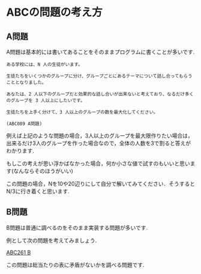 # ABCの問題の考え方

## A問題

A問題は基本的には書いてあることをそのままプログラムに書くことが多いです.

```
ある学校には、N 人の生徒がいます。

生徒たちをいくつかのグループに分け、グループごとにあるテーマについて話し合ってもらうこととなりました。

あなたは、2 人以下のグループだと効果的な話し合いが出来ないと考えており、なるだけ多くのグループを 3 人以上にしたいです。

生徒たちを上手く分けて、3 人以上のグループの数を最大化してください。

(ABC089 A問題)
```

例えば上記のような問題の場合，3人以上のグループを最大限作りたい場合は，出来るだけ3人のグループを作った場合なので，全体の人数を3で割ると答えがわかります.

もしこの考えが思い浮かばなかった場合，何か小さな値で試すのもいいと思います(なんならそのほうがいい)

この問題の場合，Nを10や20辺りにして自分で解いてみてください．そうするとN/3に行き着くと思います.

## B問題

B問題は普通に調べるのをそのまま実装する問題が多いです.

例として次の問題を考えてみましょう.

[ABC261 B](https://atcoder.jp/contests/abc261/tasks/abc261_b)

この問題は総当たりの表に矛盾がないかを調べる問題です.

